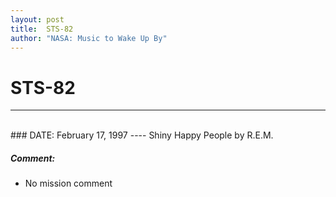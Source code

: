 ```yaml
---
layout: post
title:  STS-82
author: "NASA: Music to Wake Up By"
---
```


# STS-82
----
<br/>
### DATE: February 17, 1997
----
Shiny Happy People by R.E.M.

##### Comment:
* No mission comment
